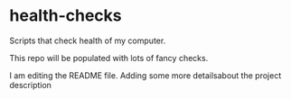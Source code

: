 # health-checks
Scripts that check health of my computer.

This repo will be populated with lots of fancy checks.

I am editing the README file. Adding some more detailsabout the project description
